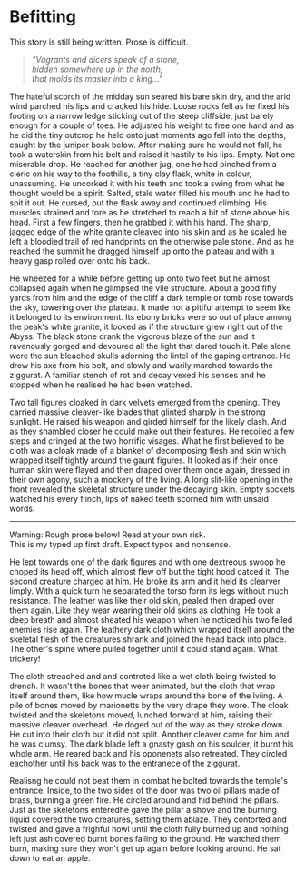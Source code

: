 # Befitting

<div class="tape">This story is still being written. Prose is difficult.</div>

> *"Vagrants and dicers speak of a stone,*  
> *hidden somewhere up in the north,*  
> *that molds its master into a king..."*

The hateful scorch of the midday sun seared his bare skin dry, and the arid wind parched his lips and cracked his hide. 
Loose rocks fell as he fixed his footing on a narrow ledge sticking out of the steep cliffside, just barely enough for a couple of toes.
He adjusted his weight to free one hand and as he did the tiny outcrop he held onto just moments ago fell into the depths, caught by the juniper bosk below. 
After making sure he would not fall, he took a waterskin from his belt and raised it hastily to his lips.
Empty. 
Not one miserable drop.
He reached for another jug, one he had pinched from a cleric on his way to the foothills, a tiny clay flask, white in colour, unassuming.
He uncorked it with his teeth and took a swing from what he thought would be a spirit. 
Salted, stale water filled his mouth and he had to spit it out.
He cursed, put the flask away and continued climbing.
His muscles strained and tore as he stretched to reach a bit of stone above his head.
First a few fingers, then he grabbed it with his hand.
The sharp, jagged edge of the white granite cleaved into his skin and as he scaled he left a bloodied trail of red handprints on the otherwise pale stone. 
And as he reached the summit he dragged himself up onto the plateau and with a heavy gasp rolled over onto his back. 

He wheezed for a while before getting up onto two feet but he almost collapsed again when he glimpsed the vile structure.
About a good fifty yards from him and the edge of the cliff a dark temple or tomb rose towards the sky, towering over the plateau.
It made not a pitiful attempt to seem like it belonged to its environment.
Its ebony bricks were so out of place among the peak's white granite, it looked as if the structure grew right out of the Abyss. 
The black stone drank the vigorous blaze of the sun and it ravenously gorged and devoured all the light that dared touch it.
Pale alone were the sun bleached skulls adorning the lintel of the gaping entrance.
He drew his axe from his belt, and slowly and warily marched towards the ziggurat.
A familiar stench of rot and decay vexed his senses and he stopped when he realised he had been watched.

Two tall figures cloaked in dark velvets emerged from the opening.
They carried massive cleaver-like blades that glinted sharply in the strong sunlight.
He raised his weapon and girded himself for the likely clash.
And as they shambled closer he could make out their features. 
He recoiled a few steps and cringed at the two horrific visages.
What he first believed to be cloth was a cloak made of a blanket of decomposing flesh and skin which wrapped itself tightly around the gaunt figures.
It looked as if their once human skin were flayed and then draped over them once again, dressed in their own agony, such a mockery of the living.
A long slit-like opening in the front revealed the skeletal structure under the decaying skin. 
Empty sockets watched his every flinch, lips of naked teeth scorned him with unsaid words.









------



<div class="tape">Warning: Rough prose below! Read at your own risk.<br>This is my typed up first draft. Expect typos and nonsense.</div>


He lept towards one of the dark figures and with one dextreous swoop he choped its head off, which almost flew off but the tight hood catced it.
The second creature charged at him.
He broke its arm and it held its clearver limply.
With a quick turn he separated the torso form its legs without much resistance. 
The leather was like their old skin, pealed then draped over them again.
Like they wear wearing their old skins as clothing.
He took a deep breath and almost sheated his weapon when he noticed his two felled enemies rise again.
The leathery dark cloth which wrapped itself around the skeletal flesh of the creatures shrank and joined the head back into place.
The other's spine where pulled together until it could stand again.
What trickery!

The cloth streached and and controted like a wet cloth being twisted to drench.
It wasn't the bones that weer animated, but the cloth that wrap itself around them, like how mucle wraps around the bone of the lviing.
A pile of bones moved by marionetts by the very drape they wore.
The cloak twisted and the skeletons moved, lunched forward at him, raising their massive cleaver overhead.
He doged out of the way as they stroke down. 
He cut into their cloth but it did not split.
Another cleaver came for him and he was clumsy.
The dark blade left a gnasty gash on his soulder, it burnt his whole arm. 
He reared back and his oponenets also retreated.
They circled eachother until his back was to the entranece of the ziggurat.

Realisng he could not beat them in combat he bolted towards the temple's entrance.
Inside, to the two sides of the door was two oil pillars made of brass, burning a green fire.
He circled around and hid behind the pillars. 
Just as the skeletons enteredhe gave the pillar a shove and the burning liquid covered the two creatures, setting them ablaze.
They contorted and twisted and gave a frighful howl until the cloth fully burned up and nothing left just ash covered burnt bones falling to the ground.
He watched them burn, making sure they won't get up again before looking around.
He sat down to eat an apple.


